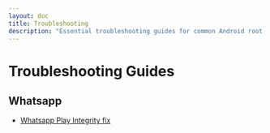 ```yaml
---
layout: doc
title: Troubleshooting
description: "Essential troubleshooting guides for common Android root issues, including Play Integrity fixes and app compatibility solutions. Step-by-step instructions for root detection issues."
---
```

# Troubleshooting Guides

## Whatsapp
- [Whatsapp Play Integrity fix](./whatsapp.md)